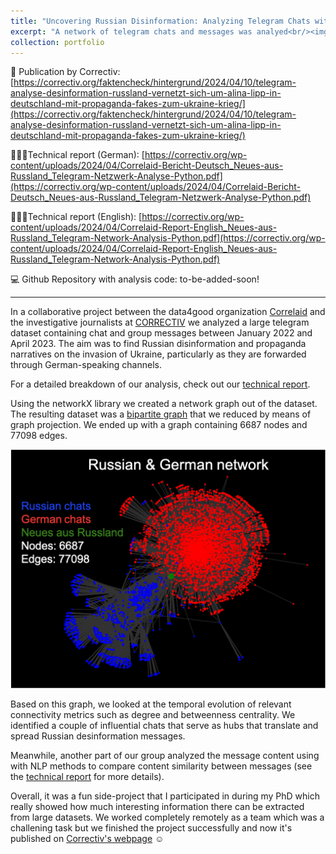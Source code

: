```yaml
---
title: "Uncovering Russian Disinformation: Analyzing Telegram Chats with Python's NetworkX"
excerpt: "A network of telegram chats and messages was analyed<br/><img src='https://github.com/m-guseva/m-guseva.github.io/blob/master/images/thumb_correlaid.png?raw=true'>"
collection: portfolio
---
```



📰 Publication by Correctiv: [https://correctiv.org/faktencheck/hintergrund/2024/04/10/telegram-analyse-desinformation-russland-vernetzt-sich-um-alina-lipp-in-deutschland-mit-propaganda-fakes-zum-ukraine-krieg/](https://correctiv.org/faktencheck/hintergrund/2024/04/10/telegram-analyse-desinformation-russland-vernetzt-sich-um-alina-lipp-in-deutschland-mit-propaganda-fakes-zum-ukraine-krieg/)


👩🏻‍💻Technical report (German): [https://correctiv.org/wp-content/uploads/2024/04/Correlaid-Bericht-Deutsch_Neues-aus-Russland_Telegram-Netzwerk-Analyse-Python.pdf](https://correctiv.org/wp-content/uploads/2024/04/Correlaid-Bericht-Deutsch_Neues-aus-Russland_Telegram-Netzwerk-Analyse-Python.pdf)

👩🏻‍💻Technical report (English): [https://correctiv.org/wp-content/uploads/2024/04/Correlaid-Report-English_Neues-aus-Russland_Telegram-Network-Analysis-Python.pdf](https://correctiv.org/wp-content/uploads/2024/04/Correlaid-Report-English_Neues-aus-Russland_Telegram-Network-Analysis-Python.pdf)

💻 Github Repository with analysis code: to-be-added-soon!

---

In a collaborative project between the data4good organization [Correlaid](https://www.correlaid.org/) and the investigative journalists at [CORRECTIV](https://correctiv.org/) we analyzed a large telegram dataset containing chat and group messages between January 2022 and April 2023. The aim was to find Russian disinformation and propaganda narratives on the invasion of Ukraine, particularly as they are forwarded through German-speaking channels.

For a detailed breakdown of our analysis, check out our [technical report](https://correctiv.org/wp-content/uploads/2024/04/Correlaid-Report-English_Neues-aus-Russland_Telegram-Network-Analysis-Python.pdf).


Using the networkX library we created a network graph out of the dataset. The resulting dataset was a [bipartite graph](https://en.wikipedia.org/wiki/Bipartite_graph) that we reduced by means of graph projection. We ended up with a graph containing 6687 nodes and 77098 edges.

[<img src="https://github.com/m-guseva/m-guseva.github.io/blob/master/images/Graph.png?raw=true" width="600"/>](graph.jpg)


Based on this graph, we looked at the temporal evolution of relevant connectivity metrics such as degree and betweenness centrality. We identified a couple of influential chats that serve as hubs that translate and spread Russian desinformation messages.

Meanwhile, another part of our group analyzed the message content using  with NLP methods to compare content similarity between messages (see the [technical report](https://correctiv.org/wp-content/uploads/2024/04/Correlaid-Report-English_Neues-aus-Russland_Telegram-Network-Analysis-Python.pdf) for more details).

Overall, it was a fun side-project that I participated in during my PhD which  really showed how much interesting information there can be extracted from large datasets. We worked completely remotely as a team which was a challening task but we finished the project successfully and now it's published on [Correctiv's webpage](https://correctiv.org/faktencheck/hintergrund/2024/04/10/telegram-analyse-desinformation-russland-vernetzt-sich-um-alina-lipp-in-deutschland-mit-propaganda-fakes-zum-ukraine-krieg/) ☺️
